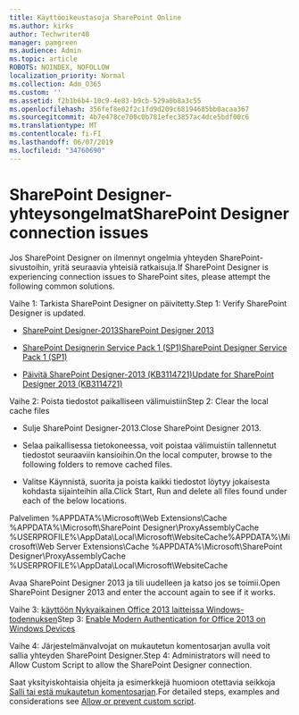 ```yaml
---
title: Käyttöoikeustasoja SharePoint Online
ms.author: kirks
author: Techwriter40
manager: pamgreen
ms.audience: Admin
ms.topic: article
ROBOTS: NOINDEX, NOFOLLOW
localization_priority: Normal
ms.collection: Adm_O365
ms.custom: ''
ms.assetid: f2b1b6b4-10c9-4e83-b9cb-529a0b8a3c55
ms.openlocfilehash: 356fef8e02f2c1fd9d209c68194685bb0acaa367
ms.sourcegitcommit: 4b7e478ce700c0b781efec3857ac4dce5bdf00c6
ms.translationtype: MT
ms.contentlocale: fi-FI
ms.lasthandoff: 06/07/2019
ms.locfileid: "34760690"
---
```

# <a name="sharepoint-designer-connection-issues"></a><span data-ttu-id="6f1bc-102">SharePoint Designer-yhteysongelmat</span><span class="sxs-lookup"><span data-stu-id="6f1bc-102">SharePoint Designer connection issues</span></span> 

<span data-ttu-id="6f1bc-103">Jos SharePoint Designer on ilmennyt ongelmia yhteyden SharePoint-sivustoihin, yritä seuraavia yhteisiä ratkaisuja.</span><span class="sxs-lookup"><span data-stu-id="6f1bc-103">If SharePoint Designer is experiencing connection issues to SharePoint sites, please attempt the following common solutions.</span></span>

<span data-ttu-id="6f1bc-104">Vaihe 1: Tarkista SharePoint Designer on päivitetty.</span><span class="sxs-lookup"><span data-stu-id="6f1bc-104">Step 1: Verify SharePoint Designer is updated.</span></span>

- [<span data-ttu-id="6f1bc-105">SharePoint Designer-2013</span><span class="sxs-lookup"><span data-stu-id="6f1bc-105">SharePoint Designer 2013</span></span>](https://www.microsoft.com/download/details.aspx?id=35491)

- [<span data-ttu-id="6f1bc-106">SharePoint Designerin Service Pack 1 (SP1)</span><span class="sxs-lookup"><span data-stu-id="6f1bc-106">SharePoint Designer Service Pack 1 (SP1)</span></span>](https://support.microsoft.com/help/2817441/description-of-microsoft-sharepoint-designer-2013-service-pack-1-sp1)

- [<span data-ttu-id="6f1bc-107">Päivitä SharePoint Designer-2013 (KB3114721)</span><span class="sxs-lookup"><span data-stu-id="6f1bc-107">Update for SharePoint Designer 2013 (KB3114721)</span></span>](https://support.microsoft.com/help/3114721/august-2-2016-update-for-sharepoint-designer-2013-kb3114721)

<span data-ttu-id="6f1bc-108">Vaihe 2: Poista tiedostot paikalliseen välimuistiin</span><span class="sxs-lookup"><span data-stu-id="6f1bc-108">Step 2: Clear the local cache files</span></span>

- <span data-ttu-id="6f1bc-109">Sulje SharePoint Designer-2013.</span><span class="sxs-lookup"><span data-stu-id="6f1bc-109">Close SharePoint Designer 2013.</span></span>

- <span data-ttu-id="6f1bc-110">Selaa paikallisessa tietokoneessa, voit poistaa välimuistiin tallennetut tiedostot seuraaviin kansioihin.</span><span class="sxs-lookup"><span data-stu-id="6f1bc-110">On the local computer, browse to the following folders to remove cached files.</span></span>

- <span data-ttu-id="6f1bc-111">Valitse Käynnistä, suorita ja poista kaikki tiedostot löytyy jokaisesta kohdasta sijainteihin alla.</span><span class="sxs-lookup"><span data-stu-id="6f1bc-111">Click Start, Run and delete all files found under each of the below locations.</span></span>

<span data-ttu-id="6f1bc-112">Palvelimen %APPDATA%\Microsoft\Web Extensions\Cache %APPDATA%\Microsoft\SharePoint Designer\ProxyAssemblyCache %USERPROFILE%\AppData\Local\Microsoft\WebsiteCache</span><span class="sxs-lookup"><span data-stu-id="6f1bc-112">%APPDATA%\Microsoft\Web Server Extensions\Cache %APPDATA%\Microsoft\SharePoint Designer\ProxyAssemblyCache %USERPROFILE%\AppData\Local\Microsoft\WebsiteCache</span></span>

<span data-ttu-id="6f1bc-113">Avaa SharePoint Designer 2013 ja tili uudelleen ja katso jos se toimii.</span><span class="sxs-lookup"><span data-stu-id="6f1bc-113">Open SharePoint Designer 2013 and enter the account again to see if it works.</span></span>

<span data-ttu-id="6f1bc-114">Vaihe 3: [käyttöön Nykyaikainen Office 2013 laitteissa Windows-todennuksen](https://docs.microsoft.com/office365/admin/security-and-compliance/enable-modern-authentication?redirectSourcePath=/article/Enable-Modern-Authentication-for-Office-2013-on-Windows-devices-7dc1c01a-090f-4971-9677-f1b192d6c910&view=o365-worldwide)</span><span class="sxs-lookup"><span data-stu-id="6f1bc-114">Step 3: [Enable Modern Authentication for Office 2013 on Windows Devices](https://docs.microsoft.com/office365/admin/security-and-compliance/enable-modern-authentication?redirectSourcePath=/article/Enable-Modern-Authentication-for-Office-2013-on-Windows-devices-7dc1c01a-090f-4971-9677-f1b192d6c910&view=o365-worldwide)</span></span>

<span data-ttu-id="6f1bc-115">Vaihe 4: Järjestelmänvalvojat on mukautetun komentosarjan avulla voit sallia yhteyden SharePoint Designer.</span><span class="sxs-lookup"><span data-stu-id="6f1bc-115">Step 4: Administrators will need to Allow Custom Script to allow the SharePoint Designer connection.</span></span>

<span data-ttu-id="6f1bc-116">Saat yksityiskohtaisia ohjeita ja esimerkkejä huomioon otettavia seikkoja [Salli tai estä mukautetun komentosarjan](https://docs.microsoft.com/sharepoint/allow-or-prevent-custom-script).</span><span class="sxs-lookup"><span data-stu-id="6f1bc-116">For detailed steps, examples and considerations see [Allow or prevent custom script](https://docs.microsoft.com/sharepoint/allow-or-prevent-custom-script).</span></span>


